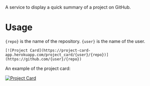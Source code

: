 A service to display a quick summary of a project on GitHub.

# Usage

`{repo}` is the name of the repository.
`{user}` is the name of the user.

```
[![Project Card](https://project-card-app.herokuapp.com/project_card/{user}/{repo})](https://github.com/{user}/{repo})
```

An example of the project card:

[![Project Card](https://project-card-app.herokuapp.com/project_card/RohitEdathil/project_card)](https://github.com/RohitEdathil/project_card)
